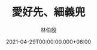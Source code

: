 ---
issue: 426
title: 愛好先、細義兜
author: 林伯殷
language: 饒平
date: 2021-04-29T00:00:00.000+08:00
topic: 抒懷
difficulty: 2
wikidata: Q131449229
wikidata_link: https://www.wikidata.org/wiki/Q131449229
---